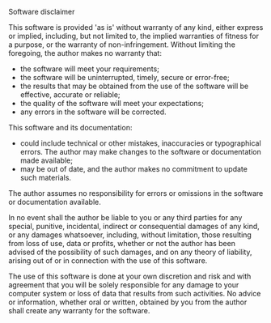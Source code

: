 Software disclaimer

This software is provided 'as is' without warranty of any kind, either express or implied, including, but not limited to, the implied warranties of fitness for a purpose, or the warranty of non-infringement. Without limiting the foregoing, the author makes no warranty that:

* the software will meet your requirements;
* the software will be uninterrupted, timely, secure or error-free;
* the results that may be obtained from the use of the software will be effective, accurate or reliable;
* the quality of the software will meet your expectations;
* any errors in the software will be corrected.

This software and its documentation:

* could include technical or other mistakes, inaccuracies or typographical errors. The author may make changes to the software or documentation made available;
* may be out of date, and the author makes no commitment to update such materials.

The author assumes no responsibility for errors or omissions in the software or documentation available.

In no event shall the author be liable to you or any third parties for any special, punitive, incidental, indirect or consequential damages of any kind, or any damages whatsoever, including, without limitation, those resulting from loss of use, data or profits, whether or not the author has been advised of the possibility of such damages, and on any theory of liability, arising out of or in connection with the use of this software.

The use of this software is done at your own discretion and risk and with agreement that you will be solely responsible for any damage to your computer system or loss of data that results from such activities. No advice or information, whether oral or written, obtained by you from the author shall create any warranty for the software.

